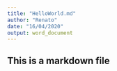 ```yaml
---
title: "HelloWorld.md"
author: "Renato"
date: "16/04/2020"
output: word_document
---
```



## This is a markdown file

